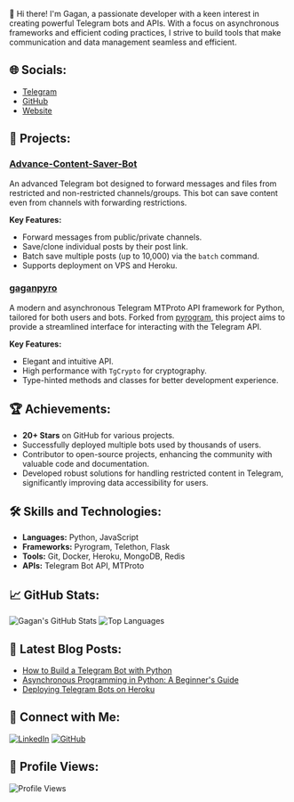 
👋 Hi there! I'm Gagan, a passionate developer with a keen interest in creating powerful Telegram bots and APIs. With a focus on asynchronous frameworks and efficient coding practices, I strive to build tools that make communication and data management seamless and efficient.

## 🌐 Socials:
- [Telegram](https://t.me/devggn)
- [GitHub](https://github.com/devgaganin)
- [Website](https://devgagan.in)

## 🚀 Projects:

### [Advance-Content-Saver-Bot](https://github.com/devgaganin/Advance-Content-Saver-Bot)
An advanced Telegram bot designed to forward messages and files from restricted and non-restricted channels/groups. This bot can save content even from channels with forwarding restrictions.

**Key Features:**
- Forward messages from public/private channels.
- Save/clone individual posts by their post link.
- Batch save multiple posts (up to 10,000) via the `batch` command.
- Supports deployment on VPS and Heroku.

### [gaganpyro](https://github.com/devgaganin/gaganpyro)
A modern and asynchronous Telegram MTProto API framework for Python, tailored for both users and bots. Forked from [pyrogram](https://github.com/pyrogram/pyrogram), this project aims to provide a streamlined interface for interacting with the Telegram API.

**Key Features:**
- Elegant and intuitive API.
- High performance with `TgCrypto` for cryptography.
- Type-hinted methods and classes for better development experience.

## 🏆 Achievements:
- **20+ Stars** on GitHub for various projects.
- Successfully deployed multiple bots used by thousands of users.
- Contributor to open-source projects, enhancing the community with valuable code and documentation.
- Developed robust solutions for handling restricted content in Telegram, significantly improving data accessibility for users.

## 🛠️ Skills and Technologies:
- **Languages:** Python, JavaScript
- **Frameworks:** Pyrogram, Telethon, Flask
- **Tools:** Git, Docker, Heroku, MongoDB, Redis
- **APIs:** Telegram Bot API, MTProto

## 📈 GitHub Stats:
![Gagan's GitHub Stats](https://github-readme-stats.vercel.app/api?username=devgaganin&show_icons=true&theme=radical)
![Top Languages](https://github-readme-stats.vercel.app/api/top-langs/?username=devgaganin&layout=compact&theme=radical)

## 📝 Latest Blog Posts:
- [How to Build a Telegram Bot with Python](https://devgagan.in/blog/how-to-build-a-telegram-bot-with-python)
- [Asynchronous Programming in Python: A Beginner's Guide](https://devgagan.in/blog/async-programming-python)
- [Deploying Telegram Bots on Heroku](https://devgagan.in/blog/deploy-telegram-bots-on-heroku)

## 🔗 Connect with Me:
[![LinkedIn](https://img.shields.io/badge/LinkedIn-000?style=for-the-badge&logo=linkedin&logoColor=0A66C2)](https://www.linkedin.com/in/devgagan/)
[![GitHub](https://img.shields.io/badge/GitHub-000?style=for-the-badge&logo=github&logoColor=white)](https://github.com/devgaganin)

## 🎨 Profile Views:
![Profile Views](https://komarev.com/ghpvc/?username=devgaganin&color=brightgreen)

